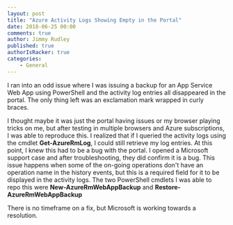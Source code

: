 ```yaml
---
layout: post
title: "Azure Activity Logs Showing Empty in the Portal"
date: 2018-06-25 00:00
comments: true
author: Jimmy Rudley
published: true
authorIsRacker: true
categories:
    - General
---
```


I ran into an odd issue where I was issuing a backup for an App Service Web App using PowerShell and the activity log entries all disappeared in the portal. The only thing left was an exclamation mark wrapped in curly braces. 

<!-- more -->

I thought maybe it was just the portal having issues or my browser playing tricks on me, but after testing in multiple browsers and Azure subscriptions, I was able to reproduce this. I realized that if I queried the activity logs using the cmdlet **Get-AzureRmLog**, I could still retrieve my log entries. At this point, I knew this had to be a bug with the portal. I opened a Microsoft support case and after troubleshooting, they did confirm it is a bug. This issue happens when some of the on-going operations don't have an operation name in the history events, but this is a required field for it to be displayed in the activity logs. The two PowerShell cmdlets I was able to repo this were **New-AzureRmWebAppBackup** and **Restore-AzureRmWebAppBackup**

There is no timeframe on a fix, but Microsoft is working towards a resolution.



